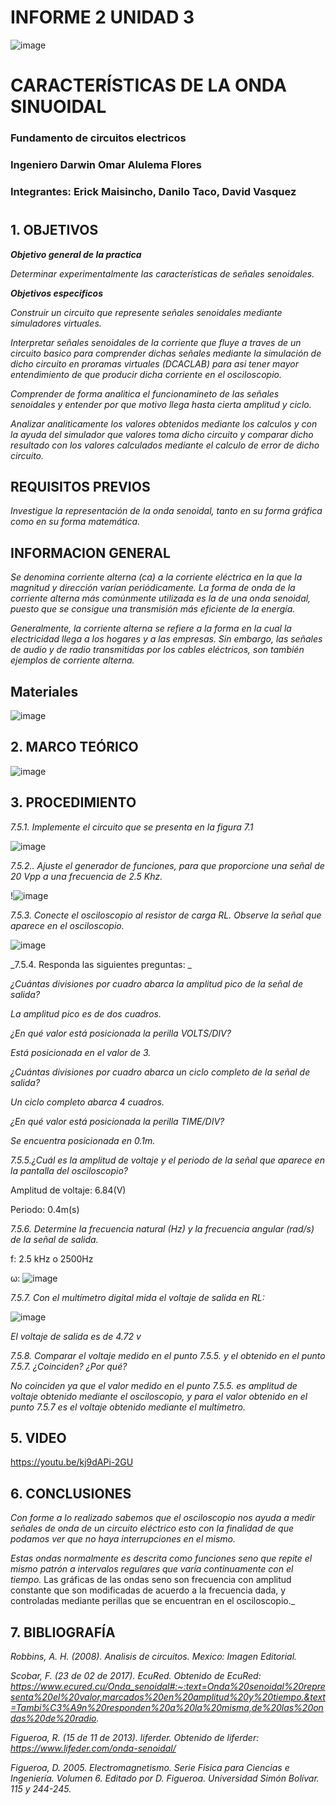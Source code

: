 # INFORME 2 UNIDAD 3

![image](https://user-images.githubusercontent.com/85728185/122873688-b1ff8480-d2f7-11eb-8db4-6c559deb9572.png)

# CARACTERÍSTICAS DE LA ONDA SINUOIDAL

### Fundamento de circuitos electricos
### Ingeniero  Darwin Omar Alulema Flores

### Integrantes: Erick Maisincho, Danilo Taco, David Vasquez
#

## 1. OBJETIVOS

***Objetivo general de la practica***

_Determinar experimentalmente las características de señales senoidales._

***Objetivos especificos***

_Construir un circuito que represente señales senoidales mediante simuladores virtuales._

_Interpretar señales senoidales de la corriente que fluye a traves de un circuito basico para comprender dichas señales mediante la simulación de dicho circuito en proramas virtuales (DCACLAB) para asi tener mayor entendimiento de que producir dicha corriente en el osciloscopio._

_Comprender de forma analitica el funcionamineto de las señales senoidales y entender por que motivo llega hasta cierta amplitud y ciclo._

_Analizar analiticamente los valores obtenidos mediante los calculos y con la ayuda del simulador que valores toma dicho circuito y  comparar dicho resultado con los valores calculados mediante el calculo de error de dicho circuito._

## REQUISITOS PREVIOS

_Investigue la representación de la onda senoidal, tanto en su forma gráfica como
en su forma matemática._

## INFORMACION GENERAL

_Se denomina corriente alterna (ca) a la corriente eléctrica en la que la magnitud y
dirección varían periódicamente. La forma de onda de la corriente alterna más
comúnmente utilizada es la de una onda senoidal, puesto que se consigue una transmisión
más eficiente de la energía._

_Generalmente, la corriente alterna se refiere a la forma en la cual la electricidad
llega a los hogares y a las empresas. Sin embargo, las señales de audio y de radio
transmitidas por los cables eléctricos, son también ejemplos de corriente alterna._

## Materiales

![image](https://user-images.githubusercontent.com/85728185/132267430-566043d9-c8ee-49c1-adc8-34a303c528be.png)

## 2. MARCO TEÓRICO 

![image](https://user-images.githubusercontent.com/85259801/132377978-3fec477f-e847-443c-aef6-9a0c3b3c79c4.png)


## 3. PROCEDIMIENTO

_7.5.1. Implemente el circuito que se presenta en la figura 7.1_

![image](https://user-images.githubusercontent.com/85259801/132255995-db98e4e7-22a1-42ff-9050-1b2247a94443.png)

_7.5.2.. Ajuste el generador de funciones, para que proporcione una señal de 20 Vpp a
una frecuencia de 2.5 Khz._

!![image](https://user-images.githubusercontent.com/85259801/132271474-8581303c-305d-43c4-82cf-2867f9b950cf.png)

_7.5.3. Conecte el osciloscopio al resistor de carga RL. Observe la señal que aparece en
el osciloscopio._

![image](https://user-images.githubusercontent.com/85259801/132271561-0c471e8c-ced9-45a0-b4e6-f72012df738f.png)

_7.5.4. Responda las siguientes preguntas: _

_¿Cuántas divisiones por cuadro abarca la amplitud pico de la señal de salida?_

_La amplitud pico es de dos cuadros._

_¿En qué valor está posicionada la perilla VOLTS/DIV?_

_Está posicionada en el valor de 3._

_¿Cuántas divisiones por cuadro abarca un ciclo completo de la señal de salida?_

_Un ciclo completo abarca 4 cuadros._ 

_¿En qué valor está posicionada la perilla TIME/DIV?_

_Se encuentra posicionada en 0.1m._

_7.5.5.¿Cuál es la amplitud de voltaje y el periodo de la señal que aparece en la pantalla
del osciloscopio?_

Amplitud de voltaje: 6.84(V)

Periodo: 0.4m(s)

_7.5.6. Determine la frecuencia natural (Hz) y la frecuencia angular (rad/s) de la señal de
salida._

f: 2.5 kHz o 2500Hz

ω: ![image](https://user-images.githubusercontent.com/84418933/132284618-703bf843-df8c-45b2-85dd-b55a0690aeb1.png)

_7.5.7. Con el multímetro digital mida el voltaje de salida en RL:_ 

![image](https://user-images.githubusercontent.com/85259801/132272107-03d61e89-eb32-4219-a9bc-02124c8b418d.png)

_El voltaje de salida es de 4.72 v_

_7.5.8. Comparar el voltaje medido en el punto 7.5.5. y el obtenido en el punto 7.5.7.
¿Coinciden? ¿Por qué?_

_No coinciden ya que el valor medido en el punto 7.5.5. es amplitud de voltaje obtenido mediante el osciloscopio, y para el valor obtenido en el punto 7.5.7 es el voltaje obtenido mediante el multímetro._

## 5. VIDEO

https://youtu.be/kj9dAPi-2GU


## 6. CONCLUSIONES

_Con forme a lo realizado sabemos que el osciloscopio nos ayuda a medir señales de onda de un circuito eléctrico esto con la finalidad de que podamos ver que no haya interrupciones en el mismo._

_Estas ondas normalmente es descrita como funciones seno que repite el mismo patrón a intervalos regulares que varía continuamente con el tiempo._
Las gráficas de las ondas seno son frecuencia con amplitud constante que son modificadas de acuerdo a la frecuencia dada, y controladas mediante perillas que se encuentran en el osciloscopio._


## 7. BIBLIOGRAFÍA

_Robbins, A. H. (2008). Analisis de circuitos. Mexico: Imagen Editorial._

_Scobar, F. (23 de 02 de 2017). EcuRed. Obtenido de EcuRed: https://www.ecured.cu/Onda_senoidal#:~:text=Onda%20senoidal%20representa%20el%20valor,marcados%20en%20amplitud%20y%20tiempo.&text=Tambi%C3%A9n%20responden%20a%20la%20misma,de%20las%20ondas%20de%20radio._

_Figueroa, R. (15 de 11 de 2013). liferder. Obtenido de liferder: https://www.lifeder.com/onda-senoidal/_

_Figueroa, D. 2005. Electromagnetismo. Serie Física para Ciencias e Ingeniería. Volumen 6. Editado por D. Figueroa. Universidad Simón Bolívar. 115 y 244-245._

























